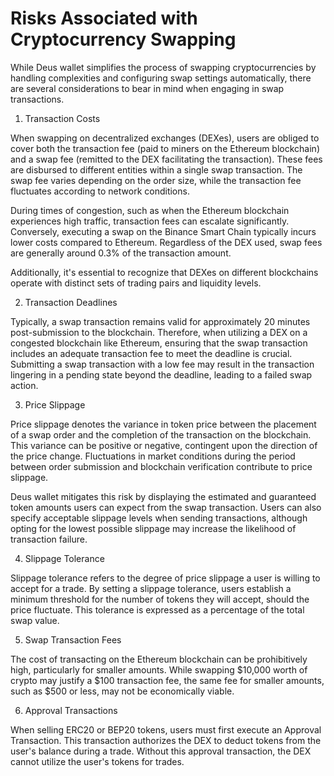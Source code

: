 # Risks Associated with Cryptocurrency Swapping

While Deus wallet simplifies the process of swapping cryptocurrencies by handling complexities and configuring swap settings automatically, there are several considerations to bear in mind when engaging in swap transactions.

1. Transaction Costs

When swapping on decentralized exchanges (DEXes), users are obliged to cover both the transaction fee (paid to miners on the Ethereum blockchain) and a swap fee (remitted to the DEX facilitating the transaction). These fees are disbursed to different entities within a single swap transaction. The swap fee varies depending on the order size, while the transaction fee fluctuates according to network conditions.

During times of congestion, such as when the Ethereum blockchain experiences high traffic, transaction fees can escalate significantly. Conversely, executing a swap on the Binance Smart Chain typically incurs lower costs compared to Ethereum. Regardless of the DEX used, swap fees are generally around 0.3% of the transaction amount.

Additionally, it's essential to recognize that DEXes on different blockchains operate with distinct sets of trading pairs and liquidity levels.

2. Transaction Deadlines

Typically, a swap transaction remains valid for approximately 20 minutes post-submission to the blockchain. Therefore, when utilizing a DEX on a congested blockchain like Ethereum, ensuring that the swap transaction includes an adequate transaction fee to meet the deadline is crucial. Submitting a swap transaction with a low fee may result in the transaction lingering in a pending state beyond the deadline, leading to a failed swap action.

3. Price Slippage

Price slippage denotes the variance in token price between the placement of a swap order and the completion of the transaction on the blockchain. This variance can be positive or negative, contingent upon the direction of the price change. Fluctuations in market conditions during the period between order submission and blockchain verification contribute to price slippage.

Deus wallet mitigates this risk by displaying the estimated and guaranteed token amounts users can expect from the swap transaction. Users can also specify acceptable slippage levels when sending transactions, although opting for the lowest possible slippage may increase the likelihood of transaction failure.

4. Slippage Tolerance

Slippage tolerance refers to the degree of price slippage a user is willing to accept for a trade. By setting a slippage tolerance, users establish a minimum threshold for the number of tokens they will accept, should the price fluctuate. This tolerance is expressed as a percentage of the total swap value.

5. Swap Transaction Fees

The cost of transacting on the Ethereum blockchain can be prohibitively high, particularly for smaller amounts. While swapping $10,000 worth of crypto may justify a $100 transaction fee, the same fee for smaller amounts, such as $500 or less, may not be economically viable.

6. Approval Transactions

When selling ERC20 or BEP20 tokens, users must first execute an Approval Transaction. This transaction authorizes the DEX to deduct tokens from the user's balance during a trade. Without this approval transaction, the DEX cannot utilize the user's tokens for trades.